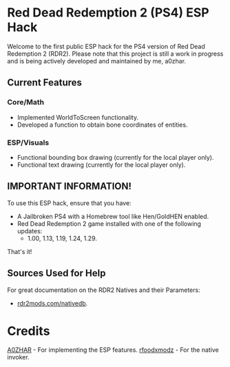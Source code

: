 # Red Dead Redemption 2 (PS4) ESP Hack
Welcome to the first public ESP hack for the PS4 version of Red Dead Redemption 2 (RDR2). Please note that this project is still a work in progress and is being actively developed and maintained by me, a0zhar.

## Current Features
### Core/Math
- Implemented WorldToScreen functionality.
- Developed a function to obtain bone coordinates of entities.
### ESP/Visuals
- Functional bounding box drawing (currently for the local player only).
- Functional text drawing (currently for the local player only).

## IMPORTANT INFORMATION!
To use this ESP hack, ensure that you have:
- A Jailbroken PS4 with a Homebrew tool like Hen/GoldHEN enabled.
- Red Dead Redemption 2 game installed with one of the following updates:
  - 1.00, 1.13, 1.19, 1.24, 1.29.

That's it!

## Sources Used for Help
For great documentation on the RDR2 Natives and their Parameters:
- [rdr2mods.com/nativedb](https://www.rdr2mods.com/nativedb/search/).

# Credits
[A0ZHAR](http://github.com/a0zhar) - For implementing the ESP features.
[rfoodxmodz](http://github.com/rfoodxmodz) - For the native invoker.

